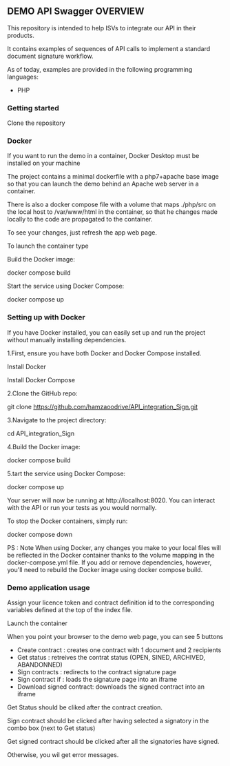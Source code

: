 ## DEMO API Swagger OVERVIEW #

This repository is intended to help ISVs to integrate our API in their products. 

It contains examples of sequences of API calls to implement a standard document signature workflow.

As of today, examples are provided in the following programming languages:

* PHP


### Getting started ###

Clone the repository

### Docker ###

If you want to run the demo in a container, Docker Desktop must be installed on your machine

The project contains a minimal dockerfile with a php7+apache base image so that you can launch the demo behind an Apache web server in a container.

There is also a docker compose file with a volume that maps ./php/src on the local host to /var/www/html in the container, so that he changes made locally to the code are propagated to the container.

To see your changes, just refresh the app web page.

To launch the container type

Build the Docker image:

docker compose build

Start the service using Docker Compose:

docker compose up
### Setting up with Docker ###
If you have Docker installed, you can easily set up and run the project without manually installing dependencies.

1.First, ensure you have both Docker and Docker Compose installed.

Install Docker

Install Docker Compose

2.Clone the GitHub repo:

git clone https://github.com/hamzaoodrive/API_integration_Sign.git

3.Navigate to the project directory:

cd API_integration_Sign

4.Build the Docker image:

docker compose build

5.tart the service using Docker Compose:

docker compose up

Your server will now be running at http://localhost:8020. You can interact with the API or run your tests as you would normally.

To stop the Docker containers, simply run:

docker compose down

PS : Note
When using Docker, any changes you make to your local files will be reflected in the Docker container thanks to the volume mapping in the docker-compose.yml file. If you add or remove dependencies, however, you'll need to rebuild the Docker image using docker compose build.

### Demo application usage ###

Assign your licence token and contract definition id to the corresponding variables defined at the top of the index file.

Launch the container

When you point your browser to the demo web page, you can see 5 buttons

* Create contract : creates one contract with 1 document and 2 recipients
* Get status : retreives the contrat status (OPEN, SINED, ARCHIVED, ABANDONNED)
* Sign contracts : redirects to the contract signature page
* Sign contract if : loads the signature page into an iframe
* Download signed contract: downloads the signed contract into an iframe

Get Status should be cliked after the contract creation.

Sign contract should be clicked after having selected a signatory in the combo box (next to Get status)

Get signed contract should be clicked after all the signatories have signed.

Otherwise, you wil get error messages.

